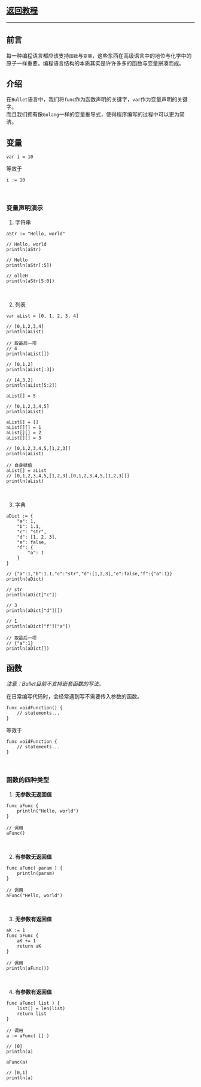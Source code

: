 ## [返回教程](README.md)
***
## 前言
每一种编程语言都应该支持`函数`与`变量`，这些东西在高级语言中的地位与化学中的原子一样重要。编程语言结构的本质其实是许许多多的函数与变量拼凑而成。
## 介绍
在`Bullet`语言中，我们将`func`作为函数声明的关键字，`var`作为变量声明的关键字。
<br>
而且我们拥有像`Golang`一样的变量推导式，使得程序编写的过程中可以更为简洁。

## 变量
```bullet
var i = 10
```
等效于
<br>

```bullet
i := 10
```
<br>

### 变量声明演示
1. 字符串
```bullet
aStr := "Hello, world"

// Hello, world
println(aStr)

// Hello
println(aStr[:5])

// olleH
println(aStr[5:0])
```
<br>

2. 列表
```bullet
var aList = [0, 1, 2, 3, 4]

// [0,1,2,3,4]
println(aList)

// 取最后一项
// 4
println(aList[])

// [0,1,2]
println(aList[:3])

// [4,3,2]
println(aList[5:2])

aList[] = 5

// [0,1,2,3,4,5]
println(aList)

aList[] = []
aList[][] = 1
aList[][] = 2
aList[][] = 3

// [0,1,2,3,4,5,[1,2,3]]
println(aList)

// 自身赋值
aList[] = aList
// [0,1,2,3,4,5,[1,2,3],[0,1,2,3,4,5,[1,2,3]]]
println(aList)
```
<br>

3. 字典
```bullet
aDict := {
    "a": 1,
    "b": 1.1,
    "c": "str",
    "d": [1, 2, 3],
    "e": false,
    "f": {
        "a": 1
    }
}

// {"a":1,"b":1.1,"c":"str","d":[1,2,3],"e":false,"f":{"a":1}}
println(aDict)

// str
println(aDict["c"])

// 3
println(aDict["d"][])

// 1
println(aDict["f"]["a"])

// 取最后一项
// {"a":1}
println(aDict[])
```
## 函数
_注意：Bullet目前不支持嵌套函数的写法。_

在日常编写代码时，会经常遇到写不需要传入参数的函数。
<br>
```bullet
func voidFunction() {
    // statements...
}
```
等效于
```bullet
func voidFunction {
    // statements...
}
```
<br>

### 函数的四种类型

1. **无参数无返回值**
```bullet
func aFunc {
    println("Hello, world")
}

// 调用
aFunc()
```
<br>

2. **有参数无返回值**
```bullet
func aFunc( param ) {
    println(param)
}

// 调用
aFunc("Hello, world")
```
<br>

3. **无参数有返回值**
```bullet
aK := 1
func aFunc {
    aK += 1
    return aK
}

// 调用
println(aFunc())
```
<br>

4. **有参数有返回值**
```bullet
func aFunc( list ) {
    list[] = len(list)
    return list
}

// 调用
a := aFunc( [] )

// [0]
println(a)

aFunc(a)

// [0,1]
println(a)
```